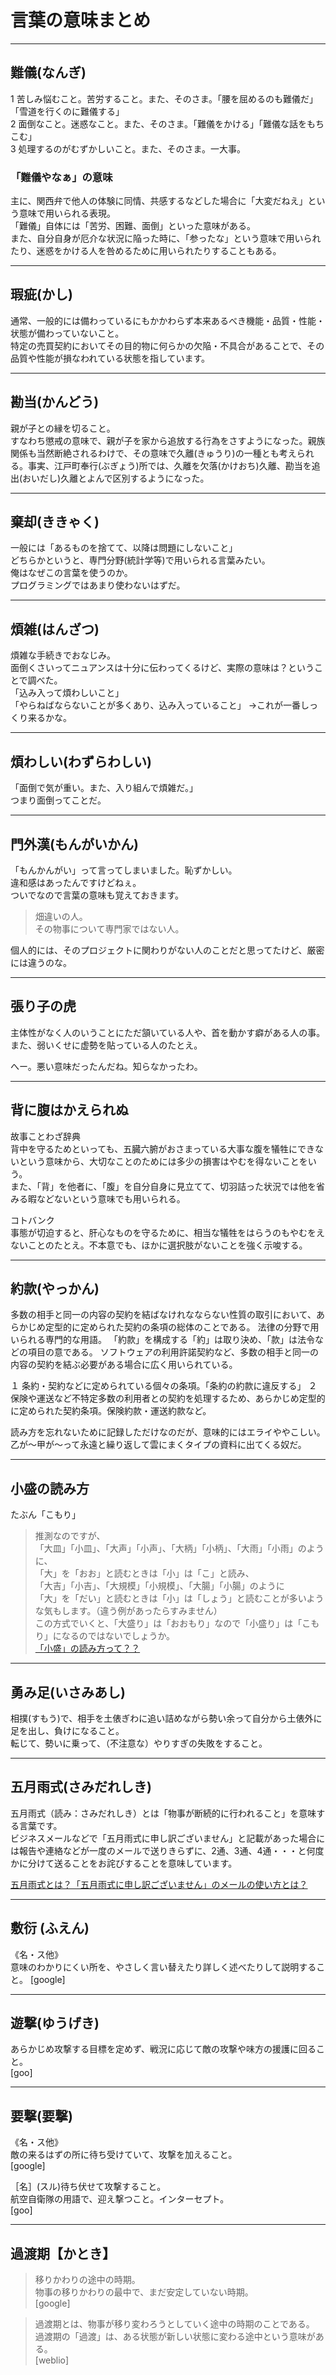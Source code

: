 # 言葉の意味まとめ

---

## 難儀(なんぎ)  

1 苦しみ悩むこと。苦労すること。また、そのさま。「腰を屈めるのも難儀だ」「雪道を行くのに難儀する」  
2 面倒なこと。迷惑なこと。また、そのさま。「難儀をかける」「難儀な話をもちこむ」  
3 処理するのがむずかしいこと。また、そのさま。一大事。  

### 「難儀やなぁ」の意味  

主に、関西弁で他人の体験に同情、共感するなどした場合に「大変だねえ」という意味で用いられる表現。  
「難儀」自体には「苦労、困難、面倒」といった意味がある。  
また、自分自身が厄介な状況に陥った時に、「参ったな」という意味で用いられたり、迷惑をかける人を咎めるために用いられたりすることもある。  

---

## 瑕疵(かし)  

通常、一般的には備わっているにもかかわらず本来あるべき機能・品質・性能・状態が備わっていないこと。  
特定の売買契約においてその目的物に何らかの欠陥・不具合があることで、その品質や性能が損なわれている状態を指しています。  

---

## 勘当(かんどう)  

親が子との縁を切ること。  
すなわち懲戒の意味で、親が子を家から追放する行為をさすようになった。親族関係も当然断絶されるわけで、その意味で久離(きゅうり)の一種とも考えられる。事実、江戸町奉行(ぶぎょう)所では、久離を欠落(かけおち)久離、勘当を追出(おいだし)久離とよんで区別するようになった。

---

## 棄却(ききゃく)  

一般には「あるものを捨てて、以降は問題にしないこと」  
どちらかというと、専門分野(統計学等)で用いられる言葉みたい。  
俺はなぜこの言葉を使うのか。  
プログラミングではあまり使わないはずだ。  

---

## 煩雑(はんざつ)  

煩雑な手続きでおなじみ。  
面倒くさいってニュアンスは十分に伝わってくるけど、実際の意味は？ということで調べた。  
「込み入って煩わしいこと」  
「やらねばならないことが多くあり、込み入っていること」
→これが一番しっくり来るかな。  

---

## 煩わしい(わずらわしい)  

「面倒で気が重い。また、入り組んで煩雑だ。」  
つまり面倒ってことだ。  

---

## 門外漢(もんがいかん)  

「もんかんがい」って言ってしまいました。恥ずかしい。  
違和感はあったんですけどねぇ。  
ついでなので言葉の意味も覚えておきます。  

>畑違いの人。  
>その物事について専門家ではない人。  

個人的には、そのプロジェクトに関わりがない人のことだと思ってたけど、厳密には違うのな。  

---

## 張り子の虎

主体性がなく人のいうことにただ頷いている人や、首を動かす癖がある人の事。  
また、弱いくせに虚勢を貼っている人のたとえ。  

へー。悪い意味だったんだね。知らなかったわ。  

---

## 背に腹はかえられぬ

故事ことわざ辞典  
背中を守るためといっても、五臓六腑がおさまっている大事な腹を犠牲にできないという意味から、大切なことのためには多少の損害はやむを得ないことをいう。  
また、「背」を他者に、「腹」を自分自身に見立てて、切羽詰った状況では他を省みる暇などないという意味でも用いられる。  

コトバンク  
事態が切迫すると、肝心なものを守るために、相当な犠牲をはらうのもやむをえないことのたとえ。不本意でも、ほかに選択肢がないことを強く示唆する。  

---

## 約款(やっかん)

多数の相手と同一の内容の契約を結ばなけれなならない性質の取引において、あらかじめ定型的に定められた契約の条項の総体のことである。
法律の分野で用いられる専門的な用語。
「約款」を構成する「約」は取り決め、「款」は法令などの項目の意である。
ソフトウェアの利用許諾契約など、多数の相手と同一の内容の契約を結ぶ必要がある場合に広く用いられている。

１ 条約・契約などに定められている個々の条項。「条約の約款に違反する」
２ 保険や運送など不特定多数の利用者との契約を処理するため、あらかじめ定型的に定められた契約条項。保険約款・運送約款など。

読み方を忘れないために記録しただけなのだが、意味的にはエライややこしい。  
乙が～甲が～って永遠と繰り返して雲にまくタイプの資料に出てくる奴だ。  

---

## 小盛の読み方

たぶん「こもり」  

>推測なのですが、  
>「大皿」「小皿」、「大声」「小声」、「大柄」「小柄」、「大雨」「小雨」のように、  
>「大」を「おお」と読むときは「小」は「こ」と読み、  
>「大吉」「小吉」、「大規模」「小規模」、「大腸」「小腸」のように  
>「大」を「だい」と読むときは「小」は「しょう」と読むことが多いような気もします。（違う例があったらすみません）  
>この方式でいくと、「大盛り」は「おおもり」なので「小盛り」は「こもり」になるのではないでしょうか。  
[「小盛」の読み方って？？](https://oshiete.goo.ne.jp/qa/1223481.html)  

---

## 勇み足(いさみあし)

相撲(すもう)で、相手を土俵ぎわに追い詰めながら勢い余って自分から土俵外に足を出し、負けになること。  
転じて、勢いに乗って、（不注意な）やりすぎの失敗をすること。  

---

## 五月雨式(さみだれしき)

五月雨式（読み：さみだれしき）とは「物事が断続的に行われること」を意味する言葉です。  
ビジネスメールなどで「五月雨式に申し訳ございません」と記載があった場合には報告や連絡などが一度のメールで送りきらずに、2通、3通、4通・・・と何度かに分けて送ることをお詫びすることを意味しています。  

[五月雨式とは？「五月雨式に申し訳ございません」のメールの使い方とは？](https://business-textbooks.com/mail-samidareshiki/)  

---

## 敷衍 (ふえん)

《名・ス他》  
意味のわかりにくい所を、やさしく言い替えたり詳しく述べたりして説明すること。
[google]  

---

## 遊撃(ゆうげき)

あらかじめ攻撃する目標を定めず、戦況に応じて敵の攻撃や味方の援護に回ること。  
[goo]  

---

## 要撃(要撃)

《名・ス他》  
敵の来るはずの所に待ち受けていて、攻撃を加えること。  
[google]  

［名］(スル)待ち伏せて攻撃すること。  
航空自衛隊の用語で、迎え撃つこと。インターセプト。  
[goo]  

---

## 過渡期【かとき】

>移りかわりの途中の時期。  
物事の移りかわりの最中で、まだ安定していない時期。  
[google]  

<!--  -->
>過渡期とは、物事が移り変わろうとしていく途中の時期のことである。  
過渡期の「過渡」は、ある状態が新しい状態に変わる途中という意味がある。  
[weblio]  
